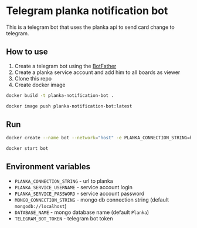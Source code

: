 # Telegram planka notification bot

This is a telegram bot that uses the planka api to send card change to telegram.

## How to use

1. Create a telegram bot using the [BotFather](https://t.me/botfather)
2. Create a planka service account and add him to all boards as viewer 
3. Clone this repo
4. Create docker image
```bash
docker build -t planka-notification-bot .
```

```bash
docker image push planka-notification-bot:latest
```

## Run

```bash
docker create --name bot --network="host" -e PLANKA_CONNECTION_STRING=http://0.0.0.0:3000 -e PLANKA_SERVICE_USERNAME=xxx@gmail.com -e PLANKA_SERVICE_PASSWORD=12345678 -e TELEGRAM_BOT_TOKEN=xxxxxx planka-notification-bot
```

```bash
docker start bot
```

## Environment variables

- `PLANKA_CONNECTION_STRING` - url to planka
- `PLANKA_SERVICE_USERNAME` - service account login
- `PLANKA_SERVICE_PASSWORD` - service account password
- `MONGO_CONNECTION_STRING` - mongo db connection string (default `mongodb://localhost`)
- `DATABASE_NAME` - mongo database name (default `Planka`)
- `TELEGRAM_BOT_TOKEN` - telegram bot token